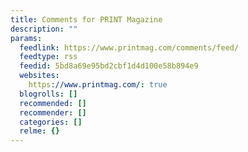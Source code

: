 ```yaml
---
title: Comments for PRINT Magazine
description: ""
params:
  feedlink: https://www.printmag.com/comments/feed/
  feedtype: rss
  feedid: 5bd8a69e95bd2cbf1d4d100e58b894e9
  websites:
    https://www.printmag.com/: true
  blogrolls: []
  recommended: []
  recommender: []
  categories: []
  relme: {}
---
```

